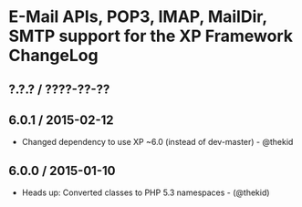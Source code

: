 E-Mail APIs, POP3, IMAP, MailDir, SMTP support for the XP Framework ChangeLog
========================================================================

## ?.?.? / ????-??-??

## 6.0.1 / 2015-02-12

* Changed dependency to use XP ~6.0 (instead of dev-master) - @thekid

## 6.0.0 / 2015-01-10

* Heads up: Converted classes to PHP 5.3 namespaces - (@thekid)
